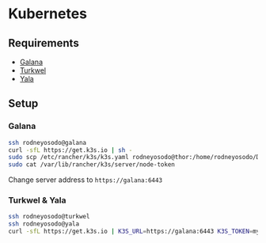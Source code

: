 # Kubernetes

## Requirements

- [Galana](../terraform/galana)
- [Turkwel](../terraform/turkwel)
- [Yala](../terraform/yala)

## Setup

### Galana

```bash
ssh rodneyosodo@galana
curl -sfL https://get.k3s.io | sh -
sudo scp /etc/rancher/k3s/k3s.yaml rodneyosodo@thor:/home/rodneyosodo/Downloads/k3s-config
sudo cat /var/lib/rancher/k3s/server/node-token
```

Change server address to `https://galana:6443`

### Turkwel & Yala

```bash
ssh rodneyosodo@turkwel
ssh rodneyosodo@yala
curl -sfL https://get.k3s.io | K3S_URL=https://galana:6443 K3S_TOKEN=mynodetoken sh -
```
